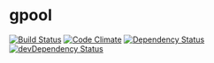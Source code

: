 # gpool
[![Build Status](https://img.shields.io/travis/vidr-group/gpool/master.svg?style=flat-square)](https://travis-ci.org/vidr-group/gpool)
[![Code Climate](https://img.shields.io/codeclimate/github/vidr-group/gpool.svg?style=flat-square)](https://codeclimate.com/github/vidr-group/gpool)
[![Dependency Status](https://img.shields.io/david/vidr-group/gpool.svg?style=flat-square)](https://david-dm.org/vidr-group/gpool)
[![devDependency Status](https://img.shields.io/david/dev/vidr-group/gpool.svg?style=flat-square)](https://david-dm.org/vidr-group/gpool#info=devDependencies)